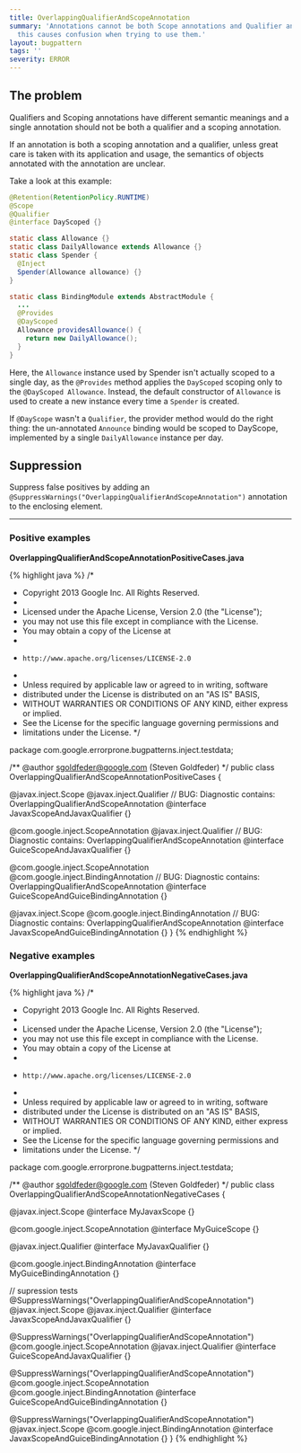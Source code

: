 ```yaml
---
title: OverlappingQualifierAndScopeAnnotation
summary: 'Annotations cannot be both Scope annotations and Qualifier annotations:
  this causes confusion when trying to use them.'
layout: bugpattern
tags: ''
severity: ERROR
---
```


<!--
*** AUTO-GENERATED, DO NOT MODIFY ***
To make changes, edit the @BugPattern annotation or the explanation in docs/bugpattern.
-->

## The problem
Qualifiers and Scoping annotations have different semantic meanings and a single
annotation should not be both a qualifier and a scoping annotation.

If an annotation is both a scoping annotation and a qualifier, unless great care
is taken with its application and usage, the semantics of objects annotated with
the annotation are unclear.

Take a look at this example:

```java
@Retention(RetentionPolicy.RUNTIME)
@Scope
@Qualifier
@interface DayScoped {}

static class Allowance {}
static class DailyAllowance extends Allowance {}
static class Spender {
  @Inject
  Spender(Allowance allowance) {}
}

static class BindingModule extends AbstractModule {
  ...
  @Provides
  @DayScoped
  Allowance providesAllowance() {
    return new DailyAllowance();
  }
}
```

Here, the `Allowance` instance used by Spender isn't actually scoped to a single
day, as the `@Provides` method applies the `DayScoped` scoping only to the
`@DayScoped Allowance`. Instead, the default constructor of `Allowance` is used
to create a new instance every time a `Spender` is created.

If `@DayScope` wasn't a `Qualifier`, the provider method would do the
right thing: the un-annotated `Announce` binding would be scoped to DayScope,
implemented by a single `DailyAllowance` instance per day.

## Suppression
Suppress false positives by adding an `@SuppressWarnings("OverlappingQualifierAndScopeAnnotation")` annotation to the enclosing element.

----------

### Positive examples
__OverlappingQualifierAndScopeAnnotationPositiveCases.java__

{% highlight java %}
/*
 * Copyright 2013 Google Inc. All Rights Reserved.
 *
 * Licensed under the Apache License, Version 2.0 (the "License");
 * you may not use this file except in compliance with the License.
 * You may obtain a copy of the License at
 *
 *     http://www.apache.org/licenses/LICENSE-2.0
 *
 * Unless required by applicable law or agreed to in writing, software
 * distributed under the License is distributed on an "AS IS" BASIS,
 * WITHOUT WARRANTIES OR CONDITIONS OF ANY KIND, either express or implied.
 * See the License for the specific language governing permissions and
 * limitations under the License.
 */

package com.google.errorprone.bugpatterns.inject.testdata;

/** @author sgoldfeder@google.com (Steven Goldfeder) */
public class OverlappingQualifierAndScopeAnnotationPositiveCases {

  @javax.inject.Scope
  @javax.inject.Qualifier
  // BUG: Diagnostic contains: OverlappingQualifierAndScopeAnnotation
  @interface JavaxScopeAndJavaxQualifier {}

  @com.google.inject.ScopeAnnotation
  @javax.inject.Qualifier
  // BUG: Diagnostic contains: OverlappingQualifierAndScopeAnnotation
  @interface GuiceScopeAndJavaxQualifier {}

  @com.google.inject.ScopeAnnotation
  @com.google.inject.BindingAnnotation
  // BUG: Diagnostic contains: OverlappingQualifierAndScopeAnnotation
  @interface GuiceScopeAndGuiceBindingAnnotation {}

  @javax.inject.Scope
  @com.google.inject.BindingAnnotation
  // BUG: Diagnostic contains: OverlappingQualifierAndScopeAnnotation
  @interface JavaxScopeAndGuiceBindingAnnotation {}
}
{% endhighlight %}

### Negative examples
__OverlappingQualifierAndScopeAnnotationNegativeCases.java__

{% highlight java %}
/*
 * Copyright 2013 Google Inc. All Rights Reserved.
 *
 * Licensed under the Apache License, Version 2.0 (the "License");
 * you may not use this file except in compliance with the License.
 * You may obtain a copy of the License at
 *
 *     http://www.apache.org/licenses/LICENSE-2.0
 *
 * Unless required by applicable law or agreed to in writing, software
 * distributed under the License is distributed on an "AS IS" BASIS,
 * WITHOUT WARRANTIES OR CONDITIONS OF ANY KIND, either express or implied.
 * See the License for the specific language governing permissions and
 * limitations under the License.
 */

package com.google.errorprone.bugpatterns.inject.testdata;

/** @author sgoldfeder@google.com (Steven Goldfeder) */
public class OverlappingQualifierAndScopeAnnotationNegativeCases {

  @javax.inject.Scope
  @interface MyJavaxScope {}

  @com.google.inject.ScopeAnnotation
  @interface MyGuiceScope {}

  @javax.inject.Qualifier
  @interface MyJavaxQualifier {}

  @com.google.inject.BindingAnnotation
  @interface MyGuiceBindingAnnotation {}

  // supression tests
  @SuppressWarnings("OverlappingQualifierAndScopeAnnotation")
  @javax.inject.Scope
  @javax.inject.Qualifier
  @interface JavaxScopeAndJavaxQualifier {}

  @SuppressWarnings("OverlappingQualifierAndScopeAnnotation")
  @com.google.inject.ScopeAnnotation
  @javax.inject.Qualifier
  @interface GuiceScopeAndJavaxQualifier {}

  @SuppressWarnings("OverlappingQualifierAndScopeAnnotation")
  @com.google.inject.ScopeAnnotation
  @com.google.inject.BindingAnnotation
  @interface GuiceScopeAndGuiceBindingAnnotation {}

  @SuppressWarnings("OverlappingQualifierAndScopeAnnotation")
  @javax.inject.Scope
  @com.google.inject.BindingAnnotation
  @interface JavaxScopeAndGuiceBindingAnnotation {}
}
{% endhighlight %}

